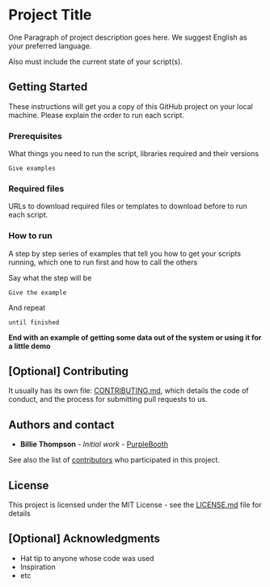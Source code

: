 # Project Title

One Paragraph of project description goes here. We suggest English as your preferred language.

Also must include the current state of your script(s).

## Getting Started

These instructions will get you a copy of this GitHub project on your local machine. Please explain the order to run each script.

### Prerequisites

What things you need to run the script, libraries required and their versions

```
Give examples
```

### Required files

URLs to download required files or templates to download before to run each script.

### How to run

A step by step series of examples that tell you how to get your scripts running, which one to run first and how to call the others

Say what the step will be

```
Give the example
```

And repeat

```
until finished
```

**End with an example of getting some data out of the system or using it for a little demo**

## [Optional] Contributing

It usually has its own file: [CONTRIBUTING.md](https://gist.github.com/PurpleBooth/b24679402957c63ec426), which details the code of conduct, and the process for submitting pull requests to us.

## Authors and contact

* **Billie Thompson** - *Initial work* - [PurpleBooth](https://github.com/PurpleBooth)

See also the list of [contributors](https://github.com/your/project/contributors) who participated in this project.

## License

This project is licensed under the MIT License - see the [LICENSE.md](LICENSE.md) file for details

## [Optional] Acknowledgments

* Hat tip to anyone whose code was used
* Inspiration
* etc
